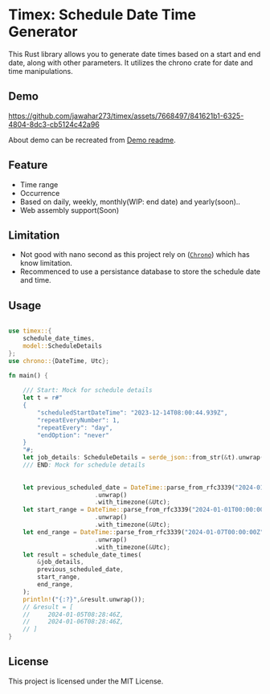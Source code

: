 
# Timex: Schedule Date Time Generator

This Rust library allows you to generate date times based on a start and end date, along with other parameters. It utilizes the chrono crate for date and time manipulations.

## Demo

<https://github.com/jawahar273/timex/assets/7668497/841621b1-6325-4804-8dc3-cb5124c42a96>

About demo can be recreated from [Demo readme](./server/README.md).

<!--
## Installation

To install this library, add the following line to your Cargo.toml file under [dependencies] section:
```rust
[dependencies]
timex = "0.0.1"

```
-->

## Feature

- Time range
- Occurrence
- Based on daily, weekly, monthly(WIP: end date) and yearly(soon)..
- Web assembly support(Soon)

## Limitation

- Not good with nano second as this project rely on ([`Chrono`](https://docs.rs/chrono/latest/chrono/index.html#limitations)) which has know limitation.
- Recommenced to use a persistance database to store the schedule date and time.

## Usage

```rust

use timex::{
    schedule_date_times,
    model::ScheduleDetails
};
use chrono::{DateTime, Utc};

fn main() {
    
    /// Start: Mock for schedule details
    let t = r#"
    {
        "scheduledStartDateTime": "2023-12-14T08:00:44.939Z",
        "repeatEveryNumber": 1,
        "repeatEvery": "day",
        "endOption": "never"
    }
    "#;
    let job_details: ScheduleDetails = serde_json::from_str(&t).unwrap();
    /// END: Mock for schedule details
    
    
    let previous_scheduled_date = DateTime::parse_from_rfc3339("2024-01-03T00:00:00Z")
                        .unwrap()
                        .with_timezone(&Utc);
    let start_range = DateTime::parse_from_rfc3339("2024-01-01T00:00:00Z")
                        .unwrap()
                        .with_timezone(&Utc);
    let end_range = DateTime::parse_from_rfc3339("2024-01-07T00:00:00Z")
                        .unwrap()
                        .with_timezone(&Utc);
    let result = schedule_date_times(
        &job_details,
        previous_scheduled_date,
        start_range,
        end_range,
    );
    println!("{:?}",&result.unwrap());
    // &result = [
    //     2024-01-05T08:28:46Z,
    //     2024-01-06T08:28:46Z,
    // ]
}


```

## License

This project is licensed under the MIT License.
